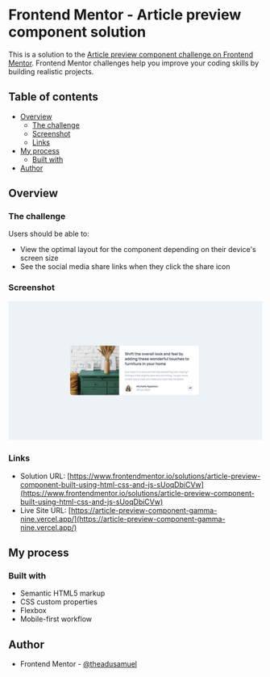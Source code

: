# Frontend Mentor - Article preview component solution

This is a solution to the [Article preview component challenge on Frontend Mentor](https://www.frontendmentor.io/challenges/article-preview-component-dYBN_pYFT). Frontend Mentor challenges help you improve your coding skills by building realistic projects.

## Table of contents

- [Overview](#overview)
  - [The challenge](#the-challenge)
  - [Screenshot](#screenshot)
  - [Links](#links)
- [My process](#my-process)
  - [Built with](#built-with)
- [Author](#author)

## Overview

### The challenge

Users should be able to:

- View the optimal layout for the component depending on their device's screen size
- See the social media share links when they click the share icon

### Screenshot

![Desktop View Screenshot](./screenshot.png)

### Links

- Solution URL: [https://www.frontendmentor.io/solutions/article-preview-component-built-using-html-css-and-js-sUoqDbiCVw](https://www.frontendmentor.io/solutions/article-preview-component-built-using-html-css-and-js-sUoqDbiCVw)
- Live Site URL: [https://article-preview-component-gamma-nine.vercel.app/](https://article-preview-component-gamma-nine.vercel.app/)

## My process

### Built with

- Semantic HTML5 markup
- CSS custom properties
- Flexbox
- Mobile-first workflow

## Author

- Frontend Mentor - [@theadusamuel](https://www.frontendmentor.io/profile/theadusamuel)
